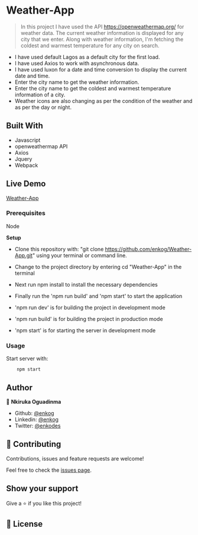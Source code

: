 # Weather-App

> In this project I have used the API https://openweathermap.org/ for weather data. The current weather information is displayed for any city that we enter. Along with weather information, I'm fetching the coldest and warmest temperature for any city on search.

- I have used default Lagos as a default city for the first load.
- I have used Axios to work with asynchronous data.
- I have used luxon for a date and time conversion to display the current date and time.
- Enter the city name to get the weather information.
- Enter the city name to get the coldest and warmest temperature information of a city.
- Weather icons are also changing as per the condition of the weather and as per the day or night.

## Built With

- Javascript
- openweathermap API
- Axios
- Jquery
- Webpack

## Live Demo

[Weather-App]()

### Prerequisites

Node

**Setup**

- Clone this repository with: "git clone https://github.com/enkog/Weather-App.git" using your terminal or command line.

- Change to the project directory by entering cd "Weather-App" in the terminal

- Next run npm install to install the necessary dependencies

- Finally run the 'npm run build' and 'npm start' to start the application

- 'npm run dev' is for building the project in development mode

- 'npm run build' is for building the project in production mode

- 'npm start' is for starting the server in development mode

### Usage

Start server with:

```
    npm start
```

## Author

👤 **Nkiruka Oguadinma**

- Github: [@enkog](https://github.com/enkog)
- Linkedin: [@enkog](https://www.linkedin.com/in/enkog/)
- Twitter: [@enkodes](https://twitter.com/enkodes)

## 🤝 Contributing

Contributions, issues and feature requests are welcome!

Feel free to check the [issues page](issues/).

## Show your support

Give a ⭐️ if you like this project!

## 📝 License